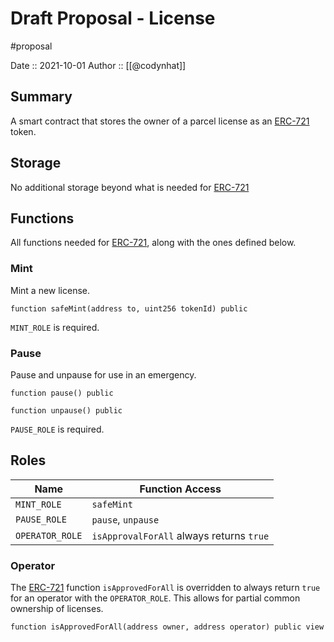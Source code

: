 # Draft Proposal - License
#proposal

Date :: 2021-10-01
Author :: [[@codynhat]]

## Summary
A smart contract that stores the owner of a parcel license as an [ERC-721][1] token.

## Storage
No additional storage beyond what is needed for [ERC-721][1]

## Functions
All functions needed for [ERC-721][1], along with the ones defined below.

### Mint
Mint a new license.
```
function safeMint(address to, uint256 tokenId) public
```

`MINT_ROLE` is required.

### Pause
Pause and unpause for use in an emergency.

```
function pause() public
```

```
function unpause() public
```

`PAUSE_ROLE` is required.

## Roles
| Name            | Function Access                          |
| --------------- | ---------------------------------------- |
| `MINT_ROLE`     | `safeMint`                               |
| `PAUSE_ROLE`    | `pause`, `unpause`                       |
| `OPERATOR_ROLE` | `isApprovalForAll` always returns `true` |                |                                          |

### Operator
The [ERC-721][1] function `isApprovedForAll` is overridden to always return `true` for an operator with the `OPERATOR_ROLE`. This allows for partial common ownership of licenses. 

```
function isApprovedForAll(address owner, address operator) public view
```

[1]: https://eips.ethereum.org/EIPS/eip-721